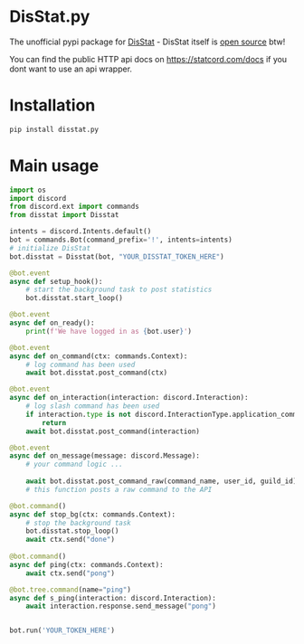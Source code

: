 # DisStat.py
The unofficial pypi package for [DisStat](https://statcord.com/) -
DisStat itself is [open source](https://github.com/Statcord/DisStat) btw!

You can find the public HTTP api docs on https://statcord.com/docs if you dont want to use an api wrapper.

# Installation
```bash
pip install disstat.py
```

# Main usage

```py
import os
import discord
from discord.ext import commands
from disstat import Disstat

intents = discord.Intents.default()
bot = commands.Bot(command_prefix='!', intents=intents)
# initialize DisStat
bot.disstat = Disstat(bot, "YOUR_DISSTAT_TOKEN_HERE")

@bot.event
async def setup_hook():
    # start the background task to post statistics
    bot.disstat.start_loop()

@bot.event
async def on_ready():
    print(f'We have logged in as {bot.user}')

@bot.event
async def on_command(ctx: commands.Context):
    # log command has been used
    await bot.disstat.post_command(ctx)

@bot.event
async def on_interaction(interaction: discord.Interaction):
    # log slash command has been used
    if interaction.type is not discord.InteractionType.application_command:
        return 
    await bot.disstat.post_command(interaction)

@bot.event
async def on_message(message: discord.Message):
    # your command logic ...
    
    await bot.disstat.post_command_raw(command_name, user_id, guild_id)
    # this function posts a raw command to the API

@bot.command()
async def stop_bg(ctx: commands.Context):
    # stop the background task
    bot.disstat.stop_loop()
    await ctx.send("done")
    
@bot.command()
async def ping(ctx: commands.Context):
    await ctx.send("pong")

@bot.tree.command(name="ping")
async def s_ping(interaction: discord.Interaction):
    await interaction.response.send_message("pong")


bot.run('YOUR_TOKEN_HERE')

```
